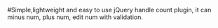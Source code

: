 #Simple,lightweight and easy to use jQuery handle count plugin, it can minus num, plus num, edit num with validation.